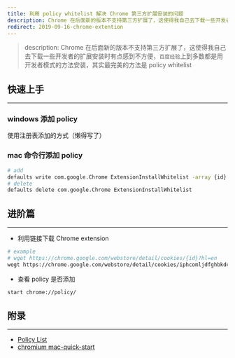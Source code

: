 ```yaml
---
title: 利用 policy whitelist 解决 Chrome 第三方扩展安装的问题
description: Chrome 在后面新的版本不支持第三方扩展了，这使得我自己去下载一些开发者的扩展安装时有点感到不方便，`百度经验`上到多数都是用开发者模式的方法安装，其实最完美的方法是 policy whitelist
redirect: 2019-09-16-chrome-extention
---
```


> description: Chrome 在后面新的版本不支持第三方扩展了，这使得我自己去下载一些开发者的扩展安装时有点感到不方便，`百度经验`上到多数都是用开发者模式的方法安装，其实最完美的方法是 policy whitelist

## 快速上手
---

### windows 添加 policy

使用注册表添加的方式（懒得写了）

### mac 命令行添加 policy
```bash
# add
defaults write com.google.Chrome ExtensionInstallWhitelist -array {id}
# delete
defaults delete com.google.Chrome ExtensionInstallWhitelist
```

## 进阶篇
---
- 利用链接下载 Chrome extension
```bash
# example
# wget https://chrome.google.com/webstore/detail/cookies/{id}?hl=en
wegt https://chrome.google.com/webstore/detail/cookies/iphcomljdfghbkdcfndaijbokpgddeno?hl=en
 ```

- 查看 policy 是否添加
```bash
start chrome://policy/
```

## 附录
---

- [Policy List](https://www.chromium.org/administrators/policy-list-3#ExtensionInstallWhitelist)
- [chromium mac-quick-start](https://www.chromium.org/administrators/mac-quick-start)

